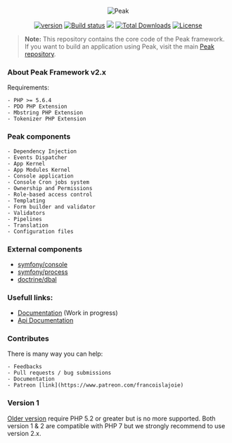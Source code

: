 <p align="center"><img src="http://francoislajoie.com/assets/img/peaklogo.jpg" alt="Peak"></p>
<p align="center">
<a href="https://packagist.org/packages/peakphp/framework"><img src="https://poser.pugx.org/peakphp/framework/version" alt="version"></a>
<a href="https://travis-ci.org/peakphp/framework"><img src="https://travis-ci.org/peakphp/framework.svg" alt="Build status"></a>
<a href="https://codeclimate.com/github/peakphp/framework"><img src="https://codeclimate.com/github/peakphp/framework/badges/gpa.svg" /></a>
<a href="https://packagist.org/packages/peakphp/framework"><img src="https://poser.pugx.org/peakphp/framework/downloads" alt="Total Downloads"></a>
<a href="https://github.com/peakphp/framework/blob/master/LICENSE.md"><img src="https://poser.pugx.org/peakphp/framework/license" alt="License"></a>
</p>

> **Note:** This repository contains the core code of the Peak framework. If you want to build an application using Peak, visit the main [Peak repository](https://github.com/peakphp/peak).

### About Peak Framework v2.x

Requirements:

    - PHP >= 5.6.4
    - PDO PHP Extension
    - Mbstring PHP Extension
    - Tokenizer PHP Extension

### Peak components
    - Dependency Injection
    - Events Dispatcher
    - App Kernel
    - App Modules Kernel
    - Console application
    - Console Cron jobs system
    - Ownership and Permissions
    - Role-based access control
    - Templating
    - Form builder and validator
    - Validators
    - Pipelines
    - Translation
    - Configuration files

### External components

   - [symfony/console](https://github.com/symfony/console)
   - [symfony/process](https://github.com/symfony/process)
   - [doctrine/dbal](https://github.com/doctrine/dbal)
   
### Usefull links:
- [Documentation](https://peak.readthedocs.io) (Work in progress)
- [Api Documentation](http://api.peakframework.com)

### Contributes

There is many way you can help:

    - Feedbacks
    - Pull requests / bug submissions
    - Documentation
    - Patreon [link](https://www.patreon.com/francoislajoie)

### Version 1

[Older version](https://github.com/1Franck/Peak) require PHP 5.2 or greater but is no more supported. 
Both version 1 & 2 are compatible with PHP 7 but we strongly recommend to use version 2.x.




